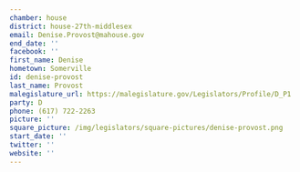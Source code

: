 ```yaml
---
chamber: house
district: house-27th-middlesex
email: Denise.Provost@mahouse.gov
end_date: ''
facebook: ''
first_name: Denise
hometown: Somerville
id: denise-provost
last_name: Provost
malegislature_url: https://malegislature.gov/Legislators/Profile/D_P1
party: D
phone: (617) 722-2263
picture: ''
square_picture: /img/legislators/square-pictures/denise-provost.png
start_date: ''
twitter: ''
website: ''
---
```


